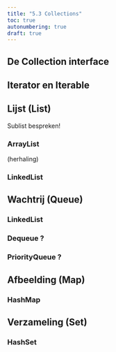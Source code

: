 ```yaml
---
title: "5.3 Collections"
toc: true
autonumbering: true
draft: true
---
```


## De Collection interface

## Iterator en Iterable

## Lijst (List)

Sublist bespreken!

### ArrayList

(herhaling)

### LinkedList

## Wachtrij (Queue)

### LinkedList

### Dequeue ?

### PriorityQueue ?

## Afbeelding (Map)

### HashMap

## Verzameling (Set)

### HashSet
